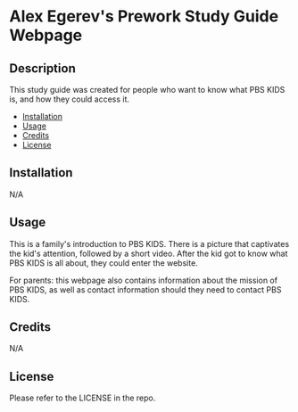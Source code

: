 # Alex Egerev's Prework Study Guide Webpage

## Description

This study guide was created for people who want to know what PBS KIDS is, and how they could access it.

- [Installation](#installation)
- [Usage](#usage)
- [Credits](#credits)
- [License](#license)

## Installation

N/A

## Usage

This is a family's introduction to PBS KIDS. There is a picture that captivates the kid's attention, followed by a short video. After the kid got to know what PBS KIDS is all about, they could enter the website.

For parents: this webpage also contains information about the mission of PBS KIDS, as well as contact information should they need to contact PBS KIDS.

## Credits

N/A

## License

Please refer to the LICENSE in the repo.
